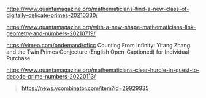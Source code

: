 https://www.quantamagazine.org/mathematicians-find-a-new-class-of-digitally-delicate-primes-20210330/

https://www.quantamagazine.org/with-a-new-shape-mathematicians-link-geometry-and-numbers-20210719/

https://vimeo.com/ondemand/cficc Counting From Infinity: Yitang Zhang and the Twin Primes Conjecture (English Open-Captioned) for Individual Purchase

https://www.quantamagazine.org/mathematicians-clear-hurdle-in-quest-to-decode-prime-numbers-20220113/
> https://news.ycombinator.com/item?id=29929935